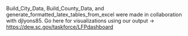Build_City_Data, Build_County_Data, and generate_formatted_latex_tables_from_excel were made in collaboration with djlyons85. Go here for visualizations using our output -> https://dew.sc.gov/taskforce/LFPdashboard
